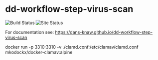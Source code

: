 dd-workflow-step-virus-scan
===========
![Build Status](https://github.com/DANS-KNAW/dd-workflow-step-virus-scan/actions/workflows/build.yml/badge.svg)
![Site Status](https://github.com/DANS-KNAW/dd-workflow-step-virus-scan/actions/workflows/docs.yml/badge.svg)

For documentation see: https://dans-knaw.github.io/dd-workflow-step-virus-scan


docker run -p 3310:3310 -v ./clamd.conf:/etc/clamav/clamd.conf mkodockx/docker-clamav:alpine
